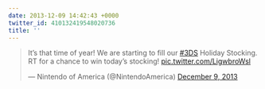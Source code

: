 ```yaml
---
date: 2013-12-09 14:42:43 +0000
twitter_id: 410132419548020736
title: ''
---
```


<blockquote class="twitter-tweet"><p lang="en" dir="ltr">It’s that time of year! We are starting to fill our <a href="https://twitter.com/hashtag/3DS?src=hash&amp;ref_src=twsrc%5Etfw">#3DS</a> Holiday Stocking. RT for a chance to win today’s stocking! <a href="http://t.co/LigwbroWsl">pic.twitter.com/LigwbroWsl</a></p>&mdash; Nintendo of America (@NintendoAmerica) <a href="https://twitter.com/NintendoAmerica/status/410106591925788672?ref_src=twsrc%5Etfw">December 9, 2013</a></blockquote>
<script async src="https://platform.twitter.com/widgets.js" charset="utf-8"></script>
